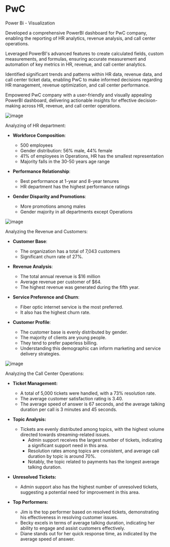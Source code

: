 # PwC

Power Bi - Visualization

Developed a comprehensive PowerBI dashboard for PwC company, enabling the reporting of HR analytics, revenue analysis, and call center operations.

Leveraged PowerBI's advanced features to create calculated fields, custom measurements, and formulas, ensuring accurate measurement and automation of key metrics in HR, revenue, and call center analytics.

Identified significant trends and patterns within HR data, revenue data, and call center ticket data, enabling PwC to make informed decisions regarding HR management, revenue optimization, and call center performance.

Empowered PwC company with a user-friendly and visually appealing PowerBI dashboard, delivering actionable insights for effective decision-making across HR, revenue, and call center operations.

![image](https://github.com/beishenov3197/PwC/assets/112967670/d2e0927b-96ca-4233-987b-cde1d75579a8)

Analyzing of HR department:

- **Workforce Composition**: 
  - 500 employees
  - Gender distribution: 56% male, 44% female
  - 41% of employees in Operations, HR has the smallest representation
  - Majority falls in the 30-50 years age range

- **Performance Relationship**: 
  - Best performance at 1-year and 8-year tenures
  - HR department has the highest performance ratings

- **Gender Disparity and Promotions**: 
  - More promotions among males
  - Gender majority in all departments except Operations


![image](https://github.com/beishenov3197/PwC/assets/112967670/f1375998-ce6f-4270-b88e-1b4cf93c573c)

Analyzing the Revenue and Customers:

- **Customer Base**:
  - The organization has a total of 7,043 customers
  - Significant churn rate of 27%. 

- **Revenue Analysis**:
    - The total annual revenue is $16 million
    - Average revenue per customer of $64.
    - The highest revenue was generated during the fifth year.

- **Service Preference and Churn**:
    - Fiber optic internet service is the most preferred.
    - It also has the highest churn rate.

- **Customer Profile**:
    - The customer base is evenly distributed by gender.
    - The majority of clients are young people.
    - They tend to prefer paperless billing.
    - Understanding this demographic can inform marketing and service delivery strategies.

  
![image](https://github.com/beishenov3197/PwC/assets/112967670/b623b0fb-1c84-4284-aa08-9825cdff3e20)

Analyzing the Call Center Operations:

- **Ticket Management:**

    - A total of 5,000 tickets were handled, with a 73% resolution rate.
    - The average customer satisfaction rating is 3.40.
    - The average speed of answer is 67 seconds, and the average talking duration per call is 3 minutes and 45 seconds.

- **Topic Analysis:**

  - Tickets are evenly distributed among topics, with the highest volume directed towards streaming-related issues.
    - Admin support receives the largest number of tickets, indicating a significant support need in this area.
    - Resolution rates among topics are consistent, and average call duration by topic is around 70%.
    - Notably, the topic related to payments has the longest average talking duration.

- **Unresolved Tickets:**
    - Admin support also has the highest number of unresolved tickets, suggesting a potential need for improvement in this area.

- **Top Performers:**

    - Jim is the top performer based on resolved tickets, demonstrating his effectiveness in resolving customer issues.
    - Becky excels in terms of average talking duration, indicating her ability to engage and assist customers effectively.
    - Diane stands out for her quick response time, as indicated by the average speed of answer.
